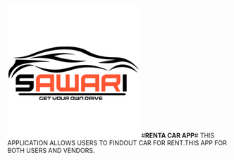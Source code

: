 ![picture](src/Assets/img/logo_black.png) 
#**RENTA CAR APP**# 
THIS APPLICATION ALLOWS USERS TO FINDOUT CAR FOR RENT.THIS  APP FOR BOTH USERS AND VENDORS.
